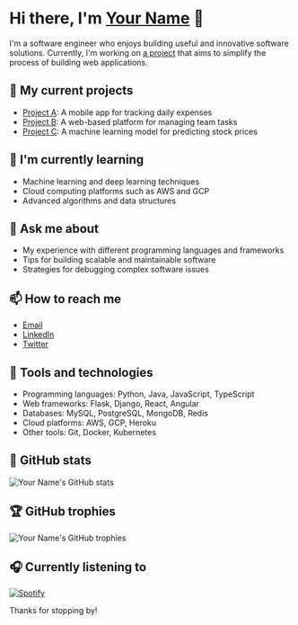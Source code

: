 # Hi there, I'm [Your Name](https://yourwebsite.com/) 👋

I'm a software engineer who enjoys building useful and innovative software solutions. Currently, I'm working on [a project](https://yourproject.com/) that aims to simplify the process of building web applications.

## 🔭 My current projects

- [Project A](https://projecta.com): A mobile app for tracking daily expenses
- [Project B](https://projectb.com): A web-based platform for managing team tasks
- [Project C](https://projectc.com): A machine learning model for predicting stock prices

## 🌱 I'm currently learning

- Machine learning and deep learning techniques
- Cloud computing platforms such as AWS and GCP
- Advanced algorithms and data structures

## 💬 Ask me about

- My experience with different programming languages and frameworks
- Tips for building scalable and maintainable software
- Strategies for debugging complex software issues

## 📫 How to reach me

- [Email](mailto:youremail@email.com)
- [LinkedIn](https://www.linkedin.com/in/yourprofile)
- [Twitter](https://twitter.com/yourusername)

## 🧰 Tools and technologies

- Programming languages: Python, Java, JavaScript, TypeScript
- Web frameworks: Flask, Django, React, Angular
- Databases: MySQL, PostgreSQL, MongoDB, Redis
- Cloud platforms: AWS, GCP, Heroku
- Other tools: Git, Docker, Kubernetes

## 🌟 GitHub stats

![Your Name's GitHub stats](https://github-readme-stats.vercel.app/api?username=yourusername&show_icons=true)

## 🏆 GitHub trophies

![Your Name's GitHub trophies](https://github-profile-trophy.vercel.app/?username=yourusername)

## 🎧 Currently listening to

[![Spotify](https://novatorem-ten.vercel.app/api/spotify)](https://open.spotify.com/user/yourusername)

Thanks for stopping by!
